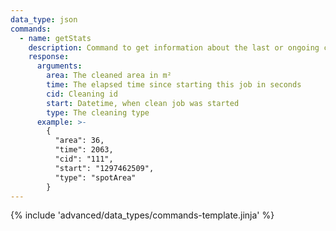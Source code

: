 ```yaml
---
data_type: json
commands:
  - name: getStats
    description: Command to get information about the last or ongoing cleaning job.
    response:
      arguments:
        area: The cleaned area in m²
        time: The elapsed time since starting this job in seconds
        cid: Cleaning id
        start: Datetime, when clean job was started
        type: The cleaning type
      example: >-
        {
          "area": 36,
          "time": 2063,
          "cid": "111",
          "start": "1297462509",
          "type": "spotArea"
        }
---
```


{% include 'advanced/data_types/commands-template.jinja' %}
